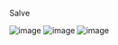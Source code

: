 Salve 





![image](https://img.shields.io/badge/Instagram-E4405F?style=for-the-badge&logo=instagram&logoColor=white")
![image](https://img.shields.io/badge/Facebook-1877F2?style=for-the-badge&logo=facebook&logoColor=white)
![image](https://img.shields.io/badge/GitHub-100000?style=for-the-badge&logo=github&logoColor=white)

